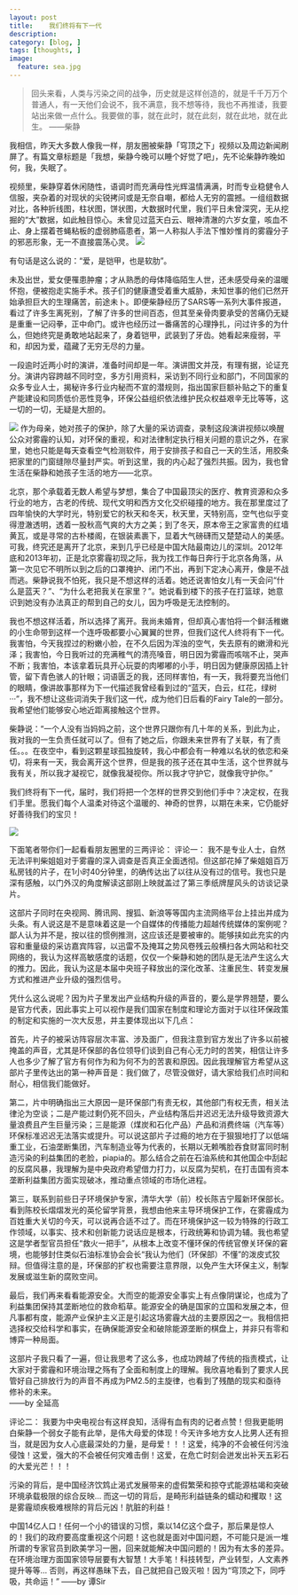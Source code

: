 ---
layout: post  
title:    我们终将有下一代 
description:     
category: [blog, ]  
tags: [thoughts, ]  
image:
  feature: sea.jpg
---> 回头来看，人类与污染之间的战争，历史就是这样创造的，就是千千万万个普通人，有一天他们会说不，我不满意，我不想等待，我也不再推诿，我要站出来做一点什么。我要做的事，就在此时，就在此刻，就在此地，就在此生。——柴静我相信，昨天大多数人像我一样，朋友圈被柴静「穹顶之下」视频以及周边新闻刷屏了。有篇文章标题是「我想，柴静今晚可以睡个好觉了吧」，先不论柴静昨晚如何，我，失眠了。视频里，柴静穿着休闲随性，语调时而充满母性光辉温情满满，时而专业稳健令人信服，夹杂着的对现状的尖锐拷问或是无奈自嘲，都给人无穷的震撼。一组组数据对比，各种折线图，柱状图，饼状图，大数据时代里，我们平日未曾深究，无从挖掘的“大”数据，如此触目惊心。未曾见过蓝天白云、眼神清澈的六岁女童，咳血不止、身上摆着苍蝇粘板的虚弱肺癌患者，第一人称拟人手法下惟妙惟肖的雾霾分子的邪恶形象，无一不直接震荡心灵。![](http://imglf1.nosdn.127.net/img/aUdKV3ZPSUJkTVZLWWNLWmJ5aFo5NEZTU3FtRUpySkZMZkFJNlFaR1orWEk0WDJVbGFpUEZ3PT0.jpg?imageView&thumbnail=1680x0&quality=96&stripmeta=0&type=jpg) 有句话是这么说的：“爱，是铠甲，也是软肋”。未及出世，爱女便罹患肿瘤；才从熟悉的母体降临陌生人世，还未感受母亲的温暖怀抱，便被抱走实施手术。孩子们的健康遭受着重大威胁，未知世事的他们已然开始承担巨大的生理痛苦，前途未卜。即便柴静经历了SARS等一系列大事件报道，看过了许多生离死别，了解了许多的世间百态，但其至亲骨肉要承受的苦痛仍无疑是重重一记闷拳，正中命门。或许也经历过一番痛苦的心理挣扎，问过许多的为什么，但她终究是勇敢地站起来了，身着铠甲，武装到了牙齿。她看起来瘦弱，平和，却因为爱，蕴藏了无穷无尽的力量。一段逾时近两小时的演讲，准备时间却是一年。演讲图文并茂，有理有据，论证充分。演讲内容跨越不同时空，多方引用资料，采访到不同行业和部门，不同国家的众多专业人士，揭秘许多行业内秘而不宣的潜规则，指出国家巨额补贴之下的重复产能建设和同质低价恶性竞争，环保公益组织依法维护民众权益艰辛无比等等，这一切的一切，无疑是大胆的。 ![](http://imglf1.nosdn.127.net/img/aUdKV3ZPSUJkTVZLWWNLWmJ5aFo5KzJZUGVueVhrY1ZlNTMwYTNXYlRydG9NckRCVmh5dDJBPT0.jpg?imageView&thumbnail=1680x0&quality=96&stripmeta=0&type=jpg)作为母亲，她对孩子的保护，除了大量的采访调查，录制这段演讲视频以唤醒公众对雾霾的认知，对环保的重视，和对法律制定执行相关问题的意识之外，在家里，她也只能是每天查看空气检测软件，用于安排孩子和自己一天的生活，用胶条把家里的门窗缝隙尽量封严实。听到这里，我的内心起了强烈共振。因为，我也曾生活在柴静和她孩子生活的地方——北京。北京，那个承载着无数人希望与梦想，集合了中国最顶尖的医疗、教育资源和众多行业的地方，古老的传统、现代文明和西方文化交织碰撞的地方。我在那里度过了四年愉快的大学时光，特别爱它的秋天和冬天，秋天里，天特别高，空气也似乎变得澄澈透明，透着一股秋高气爽的大方之美；到了冬天，原本帝王之家富贵的红墙黄瓦，或是寻常的古朴楼阁，在银装素裹下，显着大气磅礴而又楚楚动人的美感。可我，终究还是离开了北京，来到几乎已经是中国大陆最南边儿的深圳。2012年底和2013年初，正是北京雾霾初现之际，我为找工作每日奔行于北京各角落，从第一次见它不明所以到之后的口罩掩护、闭门不出，再到下定决心离开，像是不战而逃。柴静说我不怕死，我只是不想这样的活着。她还说害怕女儿有一天会问“什么是蓝天？”、“为什么老把我关在家里？”。她说看到楼下的孩子在打篮球，她意识到她没有办法真正的帮到自己的女儿，因为呼吸是无法控制的。我也不想这样活着，所以选择了离开。我尚未婚育，但却真心害怕将一个鲜活稚嫩的小生命带到这样一个连呼吸都要小心翼翼的世界，但我们这代人终将有下一代。我害怕，今天我捏过的粉嫩小脸，在不久后因为浑浊的空气，失去原有的嫩滑和光泽；我害怕，今日我听过的充满稚气的清亮嗓音，明日因为雾霾而咳喘不止，哭声不断；我害怕，本该拿着玩具开心玩耍的肉嘟嘟的小手，明日因为健康原因插上针管，留下青色骇人的针眼；词语匮乏的我，还同样害怕，有一天，我将要充当他们的眼睛，像讲故事那样为下一代描述我曾经看到过的“蓝天，白云，红花，绿树···”，我不想让这些词消失于我们这一代，成为他们日后看的Fairy Tale的一部分。我希望他们能够安心地近距离接触这个世界。柴静说：“一个人没有当妈妈之前，这个世界只跟你有几十年的关系，到此为止，我对我的一生负责任就可以了。但有了她之后，你跟未来世界有了关联，有了责任。。。在夜空中，看到这颗星球孤独旋转，我心中都会有一种难以名状的依恋和亲切，将来有一天，我会离开这个世界，但是我的孩子还在其中生活，这个世界就与我有关，所以我才凝视它，就像我凝视你。所以我才守护它，就像我守护你。”我们终将有下一代，届时，我们将把一个怎样的世界交到他们手中？决定权，在我们手里。愿我们每个人温柔对待这个温暖的、神奇的世界，以期在未来，它仍能好好善待我们的宝贝！![](http://imglf2.nosdn.127.net/img/aUdKV3ZPSUJkTVZLWWNLWmJ5aFo5MThTTEZIdnhvWERIK2JkZGVIT3Jpend6OW5GZFo4UElnPT0.jpg?imageView&thumbnail=1680x0&quality=96&stripmeta=0&type=jpg) 下面笔者带你们一起看看朋友圈里的三两评论：评论一：我不是专业人士，自然无法评判柴姐姐对于雾霾的深入调查是否真正全面透彻。但这部花掉了柴姐姐百万私房钱的片子，在1小时40分钟里，的确传达出了以往从没有过的信号。我也只是深有感触，以门外汉的角度解读这部刚上映就盖过了第三季纸牌屋风头的访谈记录片。这部片子同时在央视网、腾讯网、搜狐、新浪等等国内主流网络平台上挂出并成为头条。有人说这是不是意味着这是一个自媒体的传播能力超越传统媒体的案例呢？鄙人认为并不是，按以往的惯例推测，这应该还是要被审的。能够挟如此充实的内容和重量级的采访嘉宾阵容，以迅雷不及掩耳之势风卷残云般横扫各大网站和社交网络的，我认为这样高敏感度的话题，仅仅一个柴静和她的团队是无法产生这么大的推力。因此，我认为这是本届中央班子释放出的深化改革、注重民生、转变发展方式和推进产业升级的强烈信号。  凭什么这么说呢？因为片子里发出产业结构升级的声音的，要么是学界翘楚，要么是官方代表，因此事实上可以视作是我们国家在制度和理论方面对于以往环保政策的制定和实施的一次大反思，并主要体现出以下几点：首先，片子的被采访阵容层次丰富、涉及面广，但我注意到官方发出了许多以前被掩盖的声音，尤其是环保部的各位领导们谈到自己有心无力时的苦笑，相信让许多人也多少了解了官方有何作为和为何不为的苦衷和原因。因此我理解官方希望从这部片子里传达出的第一种声音是：我们做了，尽管没做好，请大家给我们点时间和耐心，相信我们能做好。第二，片中明确指出三大原因一是环保部门有责无权，其他部门有权无责，相关法律沦为空谈；二是产能过剩仍死不回头，产业结构落后并迟迟无法升级导致资源大量浪费且产生巨量污染；三是能源（煤炭和石化产品）产品和消费终端（汽车等）环保标准迟迟无法落实或提升。可以说这部片子过瘾的地方在于狠狠地打了以低端重工业，石油垄断集团，汽车制造业等为代表的，长期以无赖嘴脸吞食财富同时制造污染的利益集团的老脸，piapia的。那么结合之前在石油系统和其他国企中刮起的反腐风暴，我理解为是中央政府希望借力打力，以反腐为契机，在打击国有资本垄断利益集团方面实现破冰，推动重点领域的市场化进程。第三，联系到前些日子环境保护专家，清华大学（前）校长陈吉宁履新环保部长。看到陈校长熠熠发光的英伦留学背景，我想由他来主导环境保护工作，在雾霾成为百姓重大关切的今天，可以说再合适不过了。而在环境保护这一较为特殊的行政工作领域，以事实、技术和创新能力说话应是根本，行政统筹和协调为辅。我也希望这是学者型官员担任“救火一把手”，从根本上改变不懂环保的传统官僚关环保的窘境，也能够封住类似石油标准协会会长“我认为他们（环保部）不懂”的泼皮式狡辩。但值得注意的是，环保部的扩权也需要注意界限，以免产生大环保主义，制掣发展或滋生新的腐败空间。最后，我们再来看看能源安全。大而空的能源安全事实上有点像阴谋论，也成为了利益集团保持其垄断地位的救命稻草。能源安全的确是国家的立国和发展之本，但凡事都有度，能源产业保护主义正是引起这场雾霾大战的主要原因之一。我相信把选择权交给科学和事实，在确保能源安全和破除能源垄断的棋盘上，并非只有零和博弈一种局面。这部片子我只看了一遍，但让我思考了这么多，也成功跨越了传统的指责模式，让大家对于雾霾和环境治理之殇有了全面和制度上的理解。我欣喜地看到了要求人民管好自己排放行为的声音不再成为PM2.5的主旋律，也看到了残酷的现实和亟待修补的未来。  ——by 全延高评论二：我要为中央电视台有这样良知，活得有血有肉的记者点赞！但我更能明白柴静一个弱女子能有此举，是伟大母爱的体现！今天许多地方女人比男人还有担当，就是因为女人心底最深处的力量，是母爱！！！这爱，纯净的不会被任何污浊侵蚀！这爱，强大的不会被任何灾难击倒！这爱，在危亡时刻会迸发出补天五彩石的大爱光芒！！！ 污染的背后，是中国经济饮鸩止渴式发展带来的虚假繁荣和掠夺式能源枯竭和突破环境承载极限的综合反映… 而这一切的背后，是畸形利益链条的蠕动和攫取！这是雾霾顽疾极难根除的背后元凶！肮脏的利益！ 中国14亿人口！任何一个小的错误的习惯，乘以14亿这个盘子，那后果是惊人的！我们的政府要高度重视这个问题！这也就是面对中国问题，不可能只是派一堆所谓的专家官员到欧美学习一圈，回来就能解决中国问题的！因为有太多的差异。在环境治理方面国家领导层要有大智慧！大手笔！科技转型，产业转型，人文素养提升等等… 否则，再这样愚昧下去，自己就把自己毁灭啦！因为“穹顶之下，同呼吸，共命运！” ——by 谭Sir